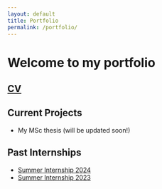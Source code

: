 ```yaml
---
layout: default
title: Portfolio
permalink: /portfolio/
---
```


# Welcome to my portfolio

## [CV](/assets/academic/curriculum_vitae_compressed.pdf)

## Current Projects
* My MSc thesis (will be updated soon!)

## Past Internships
* [Summer Internship 2024](/assets/academic/summer_internship_report_c_l_srinivas_2024_signed_with_ack.pdf)
* [Summer Internship 2023](/assets/academic/summer_internship_report.pdf)

